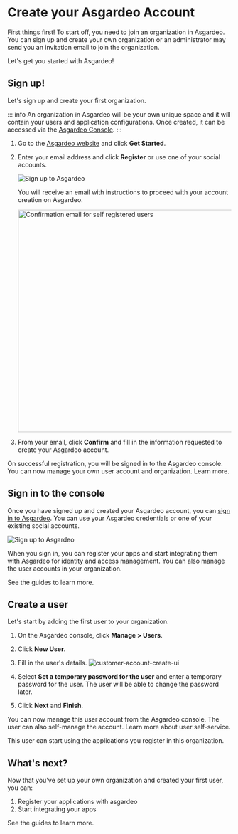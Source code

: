# Create your Asgardeo Account

First things first! To start off, you need to join an organization in Asgardeo. You can sign up and create your own organization or an administrator may send you an invitation email to join the organization.

Let's get you started with Asgardeo!

## Sign up!

Let's sign up and create your first organization.

::: info
An organization in Asgardeo will be your own unique space and it will contain your users and application configurations. Once created, it can be accessed via the [Asgardeo Console](https://console.asgardeo.io/).
:::

1. Go to the [Asgardeo website](https://wso2.com/asgardeo/) and click **Get Started**.

2. Enter your email address and click **Register** or use one of your social accounts.

    <img :src="$withBase('/assets/img/guides/get-started/sign-up-to-asgardeo.png')" alt="Sign up to Asgardeo">

    You will receive an email with instructions to proceed with your account creation on Asgardeo.

    <img :src="$withBase('/assets/img/guides/get-started/confirmation-email-for-self-register.png')" alt="Confirmation email for self registered users" width="500">

3. From your email, click **Confirm** and fill in the information requested to create your Asgardeo account. 

On successful registration, you will be signed in to the Asgardeo console. You can now manage your own user account and organization. <a :href="$withBase('/guides/your-asgardeo/')">Learn more</a>.

## Sign in to the console

Once you have signed up and created your Asgardeo account, you can [sign in to Asgardeo](https://console.asgardeo.io/). You can use your Asgardeo credentials or one of your existing social accounts.

<img :src="$withBase('/assets/img/guides/get-started/sign-in-to-asgardeo.png')" alt="Sign up to Asgardeo">

When you sign in, you can register your apps and start integrating them with Asgardeo for identity and access management. You can also manage the user accounts in your organization. 

See the <a :href="$withBase('/guides/')">guides</a> to learn more.

## Create a user

Let's start by adding the first user to your organization.

1. On the Asgardeo console, click **Manage > Users**.
2. Click **New User**.
3. Fill in the user's details.
    <img :src="$withBase('/assets/img/guides/get-started/create-customer-account.png')" alt="customer-account-create-ui">
4. Select **Set a temporary password for the user** and enter a temporary password for the user. The user will be able to change the password later.

6. Click **Next** and **Finish**.

You can now manage this user account from the Asgardeo console. The user can also self-manage the account. Learn more about <a :href="$withBase('/guides/user-self-service/')">user self-service</a>.

This user can start using the applications you register in this organization.

## What's next?

Now that you've set up your own organization and created your first user, you can:

1. <a :href="$withBase('/guides/applications/')">Register your applications with asgardeo</a>
2. <a :href="$withBase('/get-started/start-integrating-apps/')">Start integrating your apps</a>

See the <a :href="$withBase('/guides/')">guides</a> to learn more.